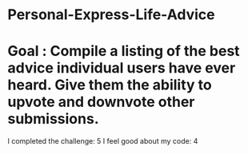 # Personal-Express-Life-Advice
# Goal : Compile a listing of the best advice individual users have ever heard. Give them the ability to upvote and downvote other submissions.

I completed the challenge: 5
I feel good about my code: 4
